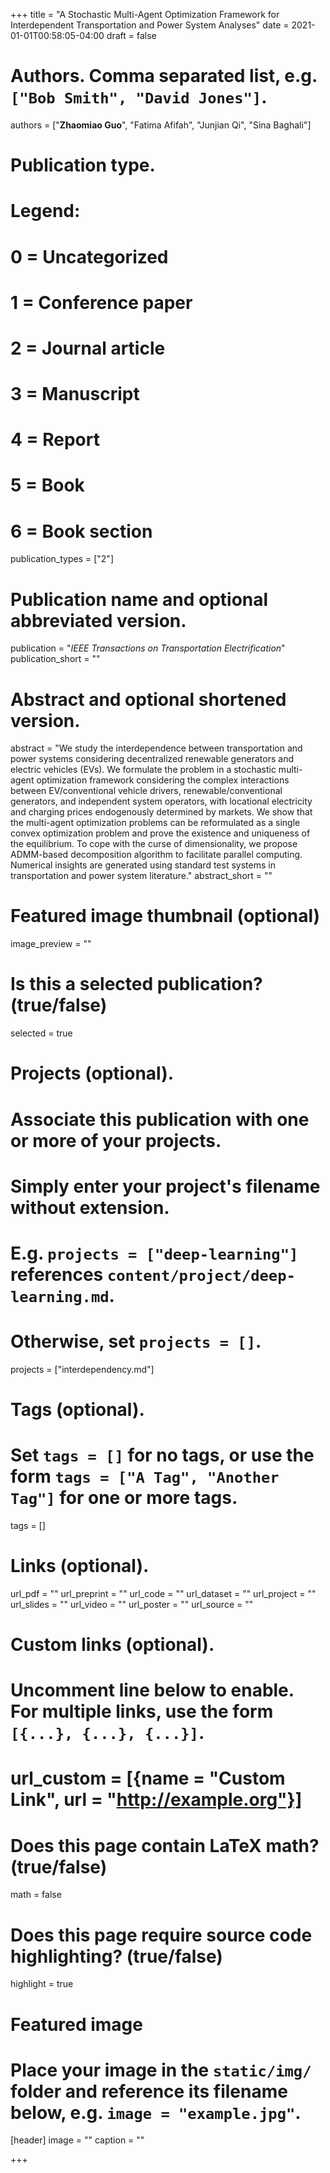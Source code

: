 +++
title = "A Stochastic Multi-Agent Optimization Framework for Interdependent Transportation and Power System Analyses"
date = 2021-01-01T00:58:05-04:00
draft = false

# Authors. Comma separated list, e.g. `["Bob Smith", "David Jones"]`.
authors = ["**Zhaomiao Guo**", "Fatima Afifah", "Junjian Qi", "Sina Baghali"]

# Publication type.
# Legend:
# 0 = Uncategorized
# 1 = Conference paper
# 2 = Journal article
# 3 = Manuscript
# 4 = Report
# 5 = Book
# 6 = Book section
publication_types = ["2"]

# Publication name and optional abbreviated version.
publication = "*IEEE Transactions on Transportation Electrification*"
publication_short = ""

# Abstract and optional shortened version.
abstract = "We study the interdependence between transportation and power systems considering decentralized renewable generators and electric vehicles (EVs). We formulate the problem in a stochastic multi-agent optimization framework considering the complex interactions between EV/conventional vehicle drivers, renewable/conventional generators, and independent system operators, with locational electricity and charging prices endogenously determined by markets. We show that the multi-agent optimization problems can be reformulated as a single convex optimization problem and prove the existence and uniqueness of the equilibrium. To cope with the curse of dimensionality, we propose ADMM-based decomposition algorithm to facilitate parallel computing. Numerical insights are generated using standard test systems in transportation and power system literature."
abstract_short = ""

# Featured image thumbnail (optional)
image_preview = ""

# Is this a selected publication? (true/false)
selected = true 

# Projects (optional).
#   Associate this publication with one or more of your projects.
#   Simply enter your project's filename without extension.
#   E.g. `projects = ["deep-learning"]` references `content/project/deep-learning.md`.
#   Otherwise, set `projects = []`.
projects = ["interdependency.md"]

# Tags (optional).
#   Set `tags = []` for no tags, or use the form `tags = ["A Tag", "Another Tag"]` for one or more tags.
tags = []

# Links (optional).
url_pdf = ""
url_preprint = ""
url_code = ""
url_dataset = ""
url_project = ""
url_slides = ""
url_video = ""
url_poster = ""
url_source = ""

# Custom links (optional).
#   Uncomment line below to enable. For multiple links, use the form `[{...}, {...}, {...}]`.
# url_custom = [{name = "Custom Link", url = "http://example.org"}]

# Does this page contain LaTeX math? (true/false)
math = false

# Does this page require source code highlighting? (true/false)
highlight = true

# Featured image
# Place your image in the `static/img/` folder and reference its filename below, e.g. `image = "example.jpg"`.
[header]
image = ""
caption = ""

+++
